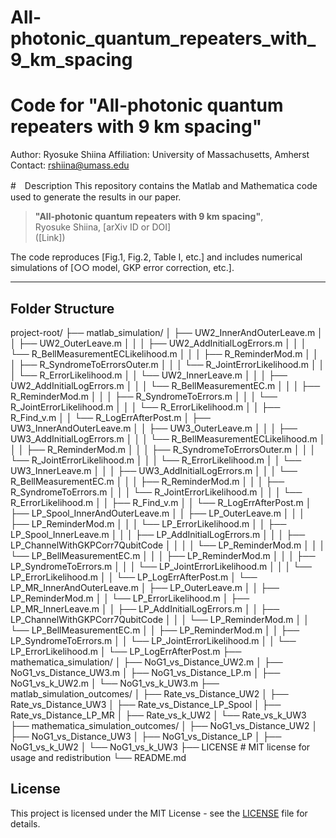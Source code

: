# All-photonic_quantum_repeaters_with_9_km_spacing

# Code for "All-photonic quantum repeaters with 9 km spacing"  
Author: Ryosuke Shiina
Affiliation: University of Massachusetts, Amherst
Contact: rshiina@umass.edu

#　Description
This repository contains the Matlab and Mathematica code used to generate the results in our paper.

> **"All-photonic quantum repeaters with 9 km spacing"**,  
>  Ryosuke Shiina, [arXiv ID or DOI]  
> ([Link])

The code reproduces [Fig.1, Fig.2, Table I, etc.] and includes numerical simulations of [○○ model, GKP error correction, etc.].

---

## Folder Structure

project-root/
├── matlab_simulation/
│   ├── UW2_InnerAndOuterLeave.m
│   │   ├── UW2_OuterLeave.m
│   │   │   ├── UW2_AddInitialLogErrors.m
│   │   │   └── R_BellMeasurementECLikelihood.m
│   │   │       ├── R_ReminderMod.m
│   │   │       ├── R_SyndromeToErrorsOuter.m
│   │   │       └── R_JointErrorLikelihood.m
│   │   │           └── R_ErrorLikelihood.m
│   │   └── UW2_InnerLeave.m
│   │   │   ├── UW2_AddInitialLogErrors.m
│   │   │   └── R_BellMeasurementEC.m
│   │   │       ├── R_ReminderMod.m
│   │   │       ├── R_SyndromeToErrors.m
│   │   │       └── R_JointErrorLikelihood.m
│   │   │           └── R_ErrorLikelihood.m
│   │   ├── R_Find_v.m
│   │   └── R_LogErrAfterPost.m
│   ├── UW3_InnerAndOuterLeave.m
│   │   ├── UW3_OuterLeave.m
│   │   │   ├── UW3_AddInitialLogErrors.m
│   │   │   └── R_BellMeasurementECLikelihood.m
│   │   │       ├── R_ReminderMod.m
│   │   │       ├── R_SyndromeToErrorsOuter.m
│   │   │       └── R_JointErrorLikelihood.m
│   │   │           └── R_ErrorLikelihood.m
│   │   └── UW3_InnerLeave.m
│   │   │   ├── UW3_AddInitialLogErrors.m
│   │   │   └── R_BellMeasurementEC.m
│   │   │       ├── R_ReminderMod.m
│   │   │       ├── R_SyndromeToErrors.m
│   │   │       └── R_JointErrorLikelihood.m
│   │   │           └── R_ErrorLikelihood.m
│   │   ├── R_Find_v.m
│   │   └── R_LogErrAfterPost.m
│   ├── LP_Spool_InnerAndOuterLeave.m
│   │   ├── LP_OuterLeave.m
│   │   │   ├── LP_ReminderMod.m
│   │   │   └── LP_ErrorLikelihood.m
│   │   ├── LP_Spool_InnerLeave.m
│   │   │   ├── LP_AddInitialLogErrors.m
│   │   │   ├── LP_ChannelWithGKPCorr7QubitCode
│   │   │   │   └── LP_ReminderMod.m
│   │   │   └── LP_BellMeasurementEC.m
│   │   │       ├── LP_ReminderMod.m
│   │   │       ├── LP_SyndromeToErrors.m
│   │   │       └── LP_JointErrorLikelihood.m
│   │   │           └── LP_ErrorLikelihood.m
│   │   └── LP_LogErrAfterPost.m
│   └── LP_MR_InnerAndOuterLeave.m
│       ├── LP_OuterLeave.m
│       │   ├── LP_ReminderMod.m
│       │   └── LP_ErrorLikelihood.m
│       ├── LP_MR_InnerLeave.m
│       │   ├── LP_AddInitialLogErrors.m
│       │   ├── LP_ChannelWithGKPCorr7QubitCode
│       │   │   └── LP_ReminderMod.m
│       │   └── LP_BellMeasurementEC.m
│       │       ├── LP_ReminderMod.m
│       │       ├── LP_SyndromeToErrors.m
│       │       └── LP_JointErrorLikelihood.m
│       │           └── LP_ErrorLikelihood.m
│       └── LP_LogErrAfterPost.m
├── mathematica_simulation/
│   ├── NoG1_vs_Distance_UW2.m
│   ├── NoG1_vs_Distance_UW3.m
│   ├── NoG1_vs_Distance_LP.m
│   ├── NoG1_vs_k_UW2.m
│   └── NoG1_vs_k_UW3.m
├── matlab_simulation_outcomes/
│   ├── Rate_vs_Distance_UW2
│   ├── Rate_vs_Distance_UW3
│   ├── Rate_vs_Distance_LP_Spool
│   ├── Rate_vs_Distance_LP_MR
│   ├── Rate_vs_k_UW2
│   └── Rate_vs_k_UW3
├── mathematica_simulation_outcomes/
│   ├── NoG1_vs_Distance_UW2
│   ├── NoG1_vs_Distance_UW3
│   ├── NoG1_vs_Distance_LP
│   ├── NoG1_vs_k_UW2
│   └── NoG1_vs_k_UW3
├── LICENSE # MIT license for usage and redistribution
└── README.md

## License
This project is licensed under the MIT License - see the [LICENSE](./LICENSE) file for details.
